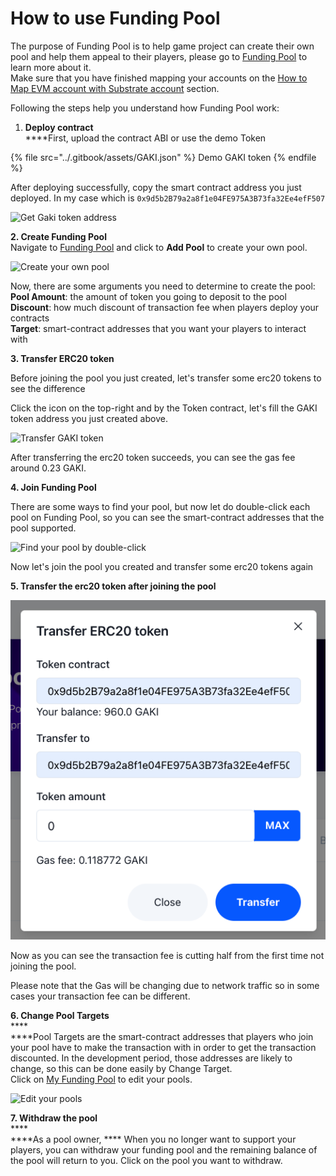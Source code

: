 # How to use Funding Pool

The purpose of Funding Pool is to help game project can create their own pool and help them appeal to their players, please go to [Funding Pool](https://wiki.gafi.network/learn/funding-pool) to learn more about it.\
Make sure that you have finished mapping your accounts on the [How to Map EVM account with Substrate account](https://wiki.gafi.network/how-to-guides/how-to-map-evm-account-with-substrate-account) section.&#x20;

Following the steps help you understand how Funding Pool work:

1. **Deploy contract**\
   ****First, upload the contract ABI or use the demo Token

{% file src="../.gitbook/assets/GAKI.json" %}
Demo GAKI token
{% endfile %}

After deploying successfully, copy the smart contract address you just deployed. In my case which is `0x9d5b2B79a2a8f1e04FE975A3B73fa32Ee4efF507`

![Get Gaki token address](../.gitbook/assets/get-token-address.png)

**2. Create Funding Pool**\
Navigate to [Funding Pool](https://apps.gafi.network/admin/funding-pool) and click to **Add Pool** to create your own pool.

![Create your own pool](../.gitbook/assets/create-funding-pool.png)

Now, there are some arguments you need to determine to create the pool:\
**Pool Amount**: the amount of token you going to deposit to the pool\
**Discount**: how much discount of transaction fee when players deploy your contracts\
**Target**: smart-contract addresses that you want your players to interact with

**3. Transfer ERC20 token**

Before joining the pool you just created, let's transfer some erc20 tokens to see the difference

Click the icon on the top-right and by the Token contract, let's fill the GAKI token address you just created above.

![Transfer GAKI token](../.gitbook/assets/transfer-erc20.png)

After transferring the erc20 token succeeds, you can see the gas fee around 0.23 GAKI.

**4. Join Funding Pool**

There are some ways to find your pool, but now let do double-click each pool on Funding Pool, so you can see the smart-contract addresses that the pool supported.

![Find your pool by double-click](../.gitbook/assets/contract-supported.png)

Now let's join the pool you created and transfer some erc20 tokens again

**5. Transfer the erc20 token after joining the pool**

![Transfer token after joining the pool](<../.gitbook/assets/transfer-erc20-joined (1).png>)

Now as you can see the transaction fee is cutting half from the first time not joining the pool.

Please note that the Gas will be changing due to network traffic so in some cases your transaction fee can be different.

**6. Change Pool Targets**\
****\
****Pool Targets are the smart-contract addresses that players who join your pool have to make the transaction with in order to get the transaction discounted. In the development period, those addresses are likely to change, so this can be done easily by Change Target.\
Click on [My Funding Pool](https://apps.gafi.network/admin/funding-pool?type=owned) to edit your pools.

![Edit your pools](<../.gitbook/assets/Screen Shot 2022-06-21 at 09.02.20.png>)

**7. Withdraw the pool**\
****\
****As a pool owner, **** When you no longer want to support your players, you can withdraw your funding pool and the remaining balance of the pool will return to you. Click on the pool you want to withdraw.
